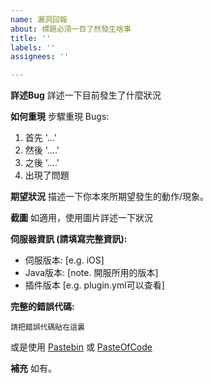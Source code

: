 ```yaml
---
name: 漏洞回報
about: 標題必須一目了然發生啥事
title: ''
labels: ''
assignees: ''

---
```


**詳述Bug**
詳述一下目前發生了什麼狀況

**如何重現**
步驟重現 Bugs:
1. 首先 '...'
2. 然後 '....'
3. 之後 '....'
4. 出現了問題

**期望狀況**
描述一下你本來所期望發生的動作/現象。

**截圖**
如適用，使用圖片詳述一下狀況

**伺服器資訊 (請填寫完整資訊):**
 - 伺服版本: [e.g. iOS]
 - Java版本: [note. 開服所用的版本]
 - 插件版本 [e.g. plugin.yml可以查看]

**完整的錯誤代碼:**

``` 請把錯誤代碼貼在這裏 ```

或是使用 [Pastebin](https://pastebin.com) 或 [PasteOfCode](https://pasteofcode.org)

**補充**
如有。
